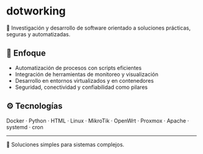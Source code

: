 # dotworking

🔬 Investigación y desarrollo de software orientado a soluciones prácticas, seguras y automatizadas.

## 📌 Enfoque

- Automatización de procesos con scripts eficientes
- Integración de herramientas de monitoreo y visualización
- Desarrollo en entornos virtualizados y en contenedores
- Seguridad, conectividad y confiabilidad como pilares

## ⚙️ Tecnologías

Docker · Python · HTML · Linux · MikroTik · OpenWrt · Proxmox · Apache · systemd · cron

---

🎯 Soluciones simples para sistemas complejos.
